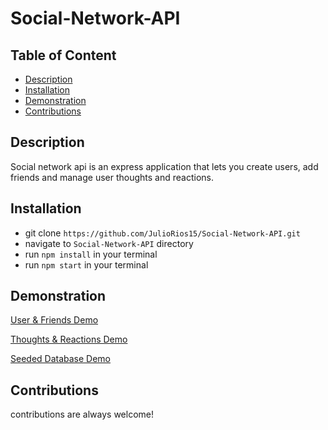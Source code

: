 # Social-Network-API

  ## Table of Content
  * [Description](#description)
  * [Installation](#installation)
  * [Demonstration](#demonstration)
  * [Contributions](#contributions)

## Description
Social network api is an express application that lets you create users, add friends and manage user thoughts and reactions.

## Installation
 * git clone `https://github.com/JulioRios15/Social-Network-API.git`
 * navigate to `Social-Network-API` directory
 * run `npm install` in your terminal
 * run `npm start` in your terminal

## Demonstration
[User & Friends Demo](https://www.youtube.com/watch?v=a55YLoIdR-8)

[Thoughts & Reactions Demo](https://www.youtube.com/watch?v=l19dkSbMKN4)

[Seeded Database Demo](https://www.youtube.com/watch?v=UewlkjfE72s)

## Contributions
contributions are always welcome!